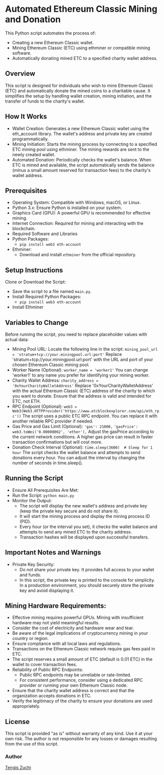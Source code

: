 # Automated Ethereum Classic Mining and Donation
This Python script automates the process of:

- Creating a new Ethereum Classic wallet.
- Mining Ethereum Classic (ETC) using ethminer or compatible mining software.
- Automatically donating mined ETC to a specified charity wallet address.

## Overview
This script is designed for individuals who wish to mine Ethereum Classic (ETC) and automatically donate the mined coins to a charitable cause. It simplifies the setup by handling wallet creation, mining initiation, and the transfer of funds to the charity's wallet.

## How It Works
- Wallet Creation: Generates a new Ethereum Classic wallet using the eth_account library. The wallet's address and private key are created programmatically.
- Mining Initiation: Starts the mining process by connecting to a specified ETC mining pool using ethminer. The mining rewards are sent to the newly created wallet.
- Automated Donation: Periodically checks the wallet's balance. When ETC is mined and available, the script automatically sends the balance (minus a small amount reserved for transaction fees) to the charity's wallet address.

## Prerequisites
- Operating System: Compatible with Windows, macOS, or Linux.
- Python 3.x: Ensure Python is installed on your system.
- Graphics Card (GPU): A powerful GPU is recommended for effective mining.
- Internet Connection: Required for mining and interacting with the blockchain.
- Required Software and Libraries
- Python Packages:
    - ```pip install web3 eth-account```
- Ethminer:
    - Download and install ```ethminer``` from the official repository.

## Setup Instructions
Clone or Download the Script:
- Save the script to a file named ```main.py```.
- Install Required Python Packages:
    - ```pip install web3 eth-account```
- Install Ethminer

## Variables to Change
Before running the script, you need to replace placeholder values with actual data:

- Mining Pool URL:
Locate the following line in the script:
```mining_pool_url = 'stratum+tcp://your.miningpool.url:port'```
Replace 'stratum+tcp://your.miningpool.url:port' with the URL and port of your chosen Ethereum Classic mining pool.
- Worker Name (Optional):
```worker_name = 'worker1'```
You can change 'worker1' to any name you prefer for identifying your mining worker.
- Charity Wallet Address:
```charity_address = '0xYourCharityWalletAddress'```
Replace '0xYourCharityWalletAddress' with the actual Ethereum Classic (ETC) address of the charity to which you want to donate.
Ensure that the address is valid and intended for ETC, not ETH.
- RPC Endpoint (Optional):
```web3 = Web3(Web3.HTTPProvider('https://www.etcblockexplorer.com/api/eth_rpc'))```
The script uses a public ETC RPC endpoint. You can replace it with another reliable RPC provider if needed.
- Gas Price and Gas Limit (Optional):
```'gas': 21000,```
```'gasPrice': web3.toWei('0.00000002', 'ether'),```
Adjust the gasPrice according to the current network conditions. A higher gas price can result in faster transaction confirmations but will cost more.
- Donation Check Interval (Optional):
```time.sleep(3600)  # Sleep for 1 hour```
The script checks the wallet balance and attempts to send donations every hour. You can adjust the interval by changing the number of seconds in time.sleep().

## Running the Script
- Ensure All Prerequisites Are Met:
- Run the Script:
```python main.py```
- Monitor the Output:
    - The script will display the new wallet's address and private key (keep the private key secure and do not share it).
    - It will start the mining process and display the mining process ID (PID).
    - Every hour (or the interval you set), it checks the wallet balance and attempts to send any mined ETC to the charity address.
    - Transaction hashes will be displayed upon successful transfers.

## Important Notes and Warnings
- Private Key Security:
    - Do not share your private key. It provides full access to your wallet and funds.
    - In this script, the private key is printed to the console for simplicity. In a production environment, you should securely store the private key and avoid displaying it.

## Mining Hardware Requirements:
- Effective mining requires powerful GPUs. Mining with insufficient hardware may not yield meaningful results.
- Consider the cost of electricity and hardware wear and tear.
- Be aware of the legal implications of cryptocurrency mining in your country or region.
- Ensure compliance with all local laws and regulations.
- Transactions on the Ethereum Classic network require gas fees paid in ETC.
- The script reserves a small amount of ETC (default is 0.01 ETC) in the wallet to cover transaction fees.
- Reliability of Public RPC Endpoints:
    - Public RPC endpoints may be unreliable or rate-limited.
    - For consistent performance, consider using a dedicated RPC provider or running your own Ethereum Classic node.
- Ensure that the charity wallet address is correct and that the organization accepts donations in ETC.
- Verify the legitimacy of the charity to ensure your donations are used appropriately.

## License
This script is provided "as is" without warranty of any kind. Use it at your own risk. The author is not responsible for any losses or damages resulting from the use of this script.

### Author
[Tengis Zuchi](https://github.com/tengiszuchi)

